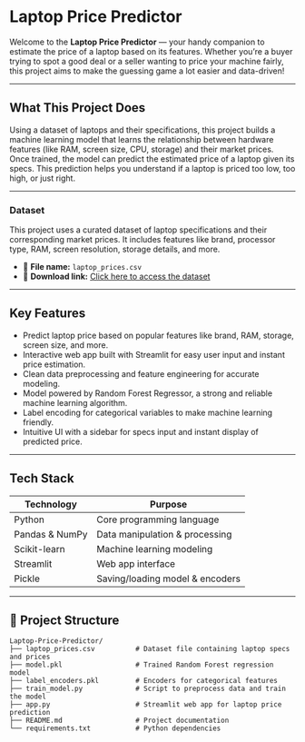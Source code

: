 # Laptop Price Predictor

Welcome to the **Laptop Price Predictor** — your handy companion to estimate the price of a laptop based on its features. Whether you’re a buyer trying to spot a good deal or a seller wanting to price your machine fairly, this project aims to make the guessing game a lot easier and data-driven!

---

## What This Project Does

Using a dataset of laptops and their specifications, this project builds a machine learning model that learns the relationship between hardware features (like RAM, screen size, CPU, storage) and their market prices.  
Once trained, the model can predict the estimated price of a laptop given its specs. This prediction helps you understand if a laptop is priced too low, too high, or just right.

---

### Dataset

This project uses a curated dataset of laptop specifications and their corresponding market prices. It includes features like brand, processor type, RAM, screen resolution, storage details, and more.

- 📁 **File name:** `laptop_prices.csv`  
- 🔗 **Download link:** [Click here to access the dataset](https://drive.google.com/file/d/1sU3TLwZA306lXScMvY_qgZs7-BvffSEw/view?usp=sharing)
  
---

## Key Features

- Predict laptop price based on popular features like brand, RAM, storage, screen size, and more.
- Interactive web app built with Streamlit for easy user input and instant price estimation.
- Clean data preprocessing and feature engineering for accurate modeling.
- Model powered by Random Forest Regressor, a strong and reliable machine learning algorithm.
- Label encoding for categorical variables to make machine learning friendly.
- Intuitive UI with a sidebar for specs input and instant display of predicted price.

---

## Tech Stack

| Technology          | Purpose                      |
|---------------------|------------------------------|
| Python              | Core programming language     |
| Pandas & NumPy      | Data manipulation & processing|
| Scikit-learn        | Machine learning modeling     |
| Streamlit           | Web app interface             |
| Pickle              | Saving/loading model & encoders|

---

## 📂 Project Structure
```
Laptop-Price-Predictor/
├── laptop_prices.csv          # Dataset file containing laptop specs and prices
├── model.pkl                  # Trained Random Forest regression model
├── label_encoders.pkl         # Encoders for categorical features
├── train_model.py             # Script to preprocess data and train the model
├── app.py                     # Streamlit web app for laptop price prediction
├── README.md                  # Project documentation
└── requirements.txt           # Python dependencies
```

